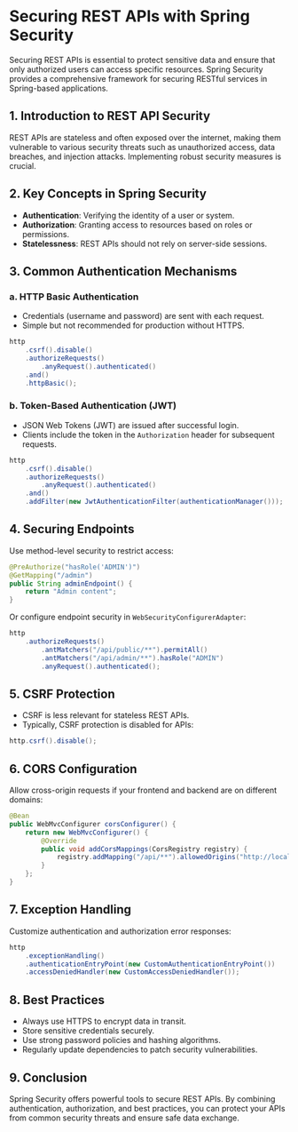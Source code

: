 # Securing REST APIs with Spring Security

Securing REST APIs is essential to protect sensitive data and ensure that only authorized users can access specific resources. Spring Security provides a comprehensive framework for securing RESTful services in Spring-based applications.

## 1. Introduction to REST API Security

REST APIs are stateless and often exposed over the internet, making them vulnerable to various security threats such as unauthorized access, data breaches, and injection attacks. Implementing robust security measures is crucial.

## 2. Key Concepts in Spring Security

- **Authentication**: Verifying the identity of a user or system.
- **Authorization**: Granting access to resources based on roles or permissions.
- **Statelessness**: REST APIs should not rely on server-side sessions.

## 3. Common Authentication Mechanisms

### a. HTTP Basic Authentication

- Credentials (username and password) are sent with each request.
- Simple but not recommended for production without HTTPS.

```java
http
    .csrf().disable()
    .authorizeRequests()
        .anyRequest().authenticated()
    .and()
    .httpBasic();
```

### b. Token-Based Authentication (JWT)

- JSON Web Tokens (JWT) are issued after successful login.
- Clients include the token in the `Authorization` header for subsequent requests.

```java
http
    .csrf().disable()
    .authorizeRequests()
        .anyRequest().authenticated()
    .and()
    .addFilter(new JwtAuthenticationFilter(authenticationManager()));
```

## 4. Securing Endpoints

Use method-level security to restrict access:

```java
@PreAuthorize("hasRole('ADMIN')")
@GetMapping("/admin")
public String adminEndpoint() {
    return "Admin content";
}
```

Or configure endpoint security in `WebSecurityConfigurerAdapter`:

```java
http
    .authorizeRequests()
        .antMatchers("/api/public/**").permitAll()
        .antMatchers("/api/admin/**").hasRole("ADMIN")
        .anyRequest().authenticated();
```

## 5. CSRF Protection

- CSRF is less relevant for stateless REST APIs.
- Typically, CSRF protection is disabled for APIs:

```java
http.csrf().disable();
```

## 6. CORS Configuration

Allow cross-origin requests if your frontend and backend are on different domains:

```java
@Bean
public WebMvcConfigurer corsConfigurer() {
    return new WebMvcConfigurer() {
        @Override
        public void addCorsMappings(CorsRegistry registry) {
            registry.addMapping("/api/**").allowedOrigins("http://localhost:3000");
        }
    };
}
```

## 7. Exception Handling

Customize authentication and authorization error responses:

```java
http
    .exceptionHandling()
    .authenticationEntryPoint(new CustomAuthenticationEntryPoint())
    .accessDeniedHandler(new CustomAccessDeniedHandler());
```

## 8. Best Practices

- Always use HTTPS to encrypt data in transit.
- Store sensitive credentials securely.
- Use strong password policies and hashing algorithms.
- Regularly update dependencies to patch security vulnerabilities.

## 9. Conclusion

Spring Security offers powerful tools to secure REST APIs. By combining authentication, authorization, and best practices, you can protect your APIs from common security threats and ensure safe data exchange.
